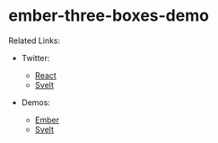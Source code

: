 # ember-three-boxes-demo

Related Links:

 - Twitter:
   - [React](https://twitter.com/0xca0a/status/1199997552466288641)
   - [Svelt](https://twitter.com/Rich_Harris/status/1200807952522842112)

 - Demos:
   - [Ember](https://nullvoxpopuli.github.io/ember-three-boxes-demo/)
   - [Svelt](https://svelte-gl-boxes.surge.sh/)
